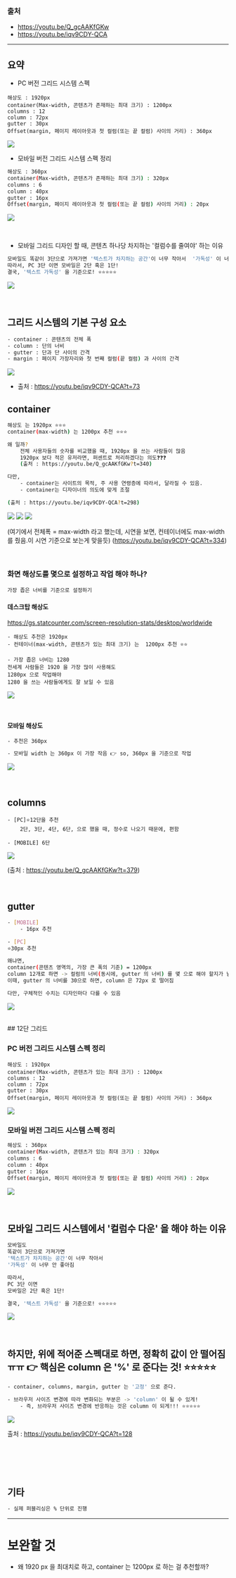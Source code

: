 ### 출처 
- https://youtu.be/Q_gcAAKfGKw
- https://youtu.be/iqv9CDY-QCA

--- 

## 요약 

- PC 버전 그리드 시스템 스펙  
```
해상도 : 1920px 
container(Max-width, 콘텐츠가 존재하는 최대 크기) : 1200px
columns : 12
column : 72px
gutter : 30px
Offset(margin, 페이지 레이아웃과 첫 컬럼(또는 끝 컬럼) 사이의 거리) : 360px
```

![](https://i.imgur.com/3wNTaQN.png)



- 모바일 버전 그리드 시스템 스펙 정리 
``` BASH 
해상도 : 360px
container(Max-width, 콘텐츠가 존재하는 최대 크기) : 320px
columns : 6
column : 40px
gutter : 16px
Offset(margin, 페이지 레이아웃과 첫 컬럼(또는 끝 컬럼) 사이의 거리) : 20px
```
![](https://i.imgur.com/Ia3wuxf.png)


<br>

- 모바일 그리드 디자인 할 때, 콘텐츠 하나당 차지하는 '컬럼수를 줄여야' 하는 이유 
```bash
모바일도 똑같이 3단으로 가져가면 '텍스트가 차지하는 공간'이 너무 작아서  '가독성' 이 너무 안 좋아짐 
따라서, PC 3단 이면 모바일은 2단 혹은 1단!
결국, '텍스트 가독성' 을 기준으로! ⭐⭐⭐⭐⭐ 
```

![](https://i.imgur.com/FQWnyKh.png)


<br>

## 그리드 시스템의 기본 구성 요소  
``` bash
- container : 콘텐츠의 전체 폭 
- column : 단의 너비 
- gutter : 단과 단 사이의 간격
- margin : 페이지 가장자리와 첫 번째 컬럼(끝 컬럼) 과 사이의 간격 
```

![](https://i.imgur.com/D7HStRh.png)

- 출처 : https://youtu.be/iqv9CDY-QCA?t=73






## container 

``` bash
해상도 는 1920px ⭐⭐⭐ 
container(max-width) 는 1200px 추천 ⭐⭐⭐ 

왜 일까? 
	전체 사용자들의 숫자를 비교했을 때, 1920px 을 쓰는 사람들이 많음 
	1920px 보다 적은 유저라면, 퍼센트로 처리하겠다는 의도❓❓❓ 
	(출처 : https://youtu.be/Q_gcAAKfGKw?t=340)

다만, 
	- container는 사이트의 목적, 주 사용 연령층에 따라서, 달라질 수 있음. 
	- container는 디자이너의 의도에 맞게 조절 

(출처 : https://youtu.be/iqv9CDY-QCA?t=298)

```


![](https://i.imgur.com/D9w4qM7.png)
![](https://i.imgur.com/UH9GJ9B.png)
![](https://i.imgur.com/GuSfoET.png)

(여기에서 전체폭 = max-width 라고 했는데, 시연을 보면, 컨테이너에도 max-width 를 줬음.이 시연 기준으로 보는게 맞을듯) (https://youtu.be/iqv9CDY-QCA?t=334) 

<br>

### 화면 해상도를 몇으로 설정하고 작업 해야 하나? 

```
가장 좁은 너비를 기준으로 설정하기 
```


#### 데스크탑 해상도 
https://gs.statcounter.com/screen-resolution-stats/desktop/worldwide
```
- 해상도 추천은 1920px
- 컨테이너(max-width, 콘텐츠가 있는 최대 크기) 는  1200px 추천 ⭐⭐ 

- 가장 좁은 너비는 1280 
전세계 사람들은 1920 을 가장 많이 사용해도 
1280px 으로 작업해야 
1280 을 쓰는 사람들에게도 잘 보일 수 있음
```
![](https://i.imgur.com/jHjQRmM.png)


<br>

#### 모바일 해상도 
``` bash 
- 추천은 360px 

- 모바일 width 는 360px 이 가장 작음 👉 so, 360px 을 기준으로 작업
```

![](https://i.imgur.com/vb2q6se.png)


<br>

## columns 
```
- [PC]⭐12단을 추천 
	2단, 3단, 4단, 6단, 으로 했을 때, 정수로 나오기 때문에, 편함 

- [MOBILE] 6단
```
![](https://i.imgur.com/9RZZBe1.png)

(출처 :  https://youtu.be/Q_gcAAKfGKw?t=379)


<br>

## gutter 

``` bash 
- [MOBILE]
	- 16px 추천

- [PC]
⭐30px 추천 

왜냐면, 
container(콘텐츠 영역의, 가장 큰 폭의 기준) = 1200px
column 12개로 하면 -> 컬럼의 너비(동시에, gutter 의 너비) 를 몇 으로 해야 할지가 남게 됨. 
이때, gutter 의 너비를 30으로 하면, column 은 72px 로 떨어짐

다만, 구체적인 수치는 디자인마다 다를 수 있음
```

![](https://i.imgur.com/3wNTaQN.png)


<br>
## 12단 그리드 



### PC 버전 그리드 시스템 스펙 정리 
```
해상도 : 1920px 
container(Max-width, 콘텐츠가 있는 최대 크기) : 1200px
columns : 12
column : 72px
gutter : 30px
Offset(margin, 페이지 레이아웃과 첫 컬럼(또는 끝 컬럼) 사이의 거리) : 360px
```

![](https://i.imgur.com/3wNTaQN.png)



### 모바일 버전 그리드 시스템 스펙 정리 
``` BASH 
해상도 : 360px
container(Max-width, 콘텐츠가 있는 최대 크기) : 320px
columns : 6
column : 40px
gutter : 16px
Offset(margin, 페이지 레이아웃과 첫 컬럼(또는 끝 컬럼) 사이의 거리) : 20px
```
![](https://i.imgur.com/Ia3wuxf.png)


<br>

## 모바일 그리드 시스템에서 '컬럼수 다운' 을 해야 하는 이유 

```bash
모바일도 
똑같이 3단으로 가져가면 
'텍스트가 차지하는 공간'이 너무 작아서 
'가독성' 이 너무 안 좋아짐 

따라서, 
PC 3단 이면 
모바일은 2단 혹은 1단!

결국, '텍스트 가독성' 을 기준으로! ⭐⭐⭐⭐⭐ 
```

![](https://i.imgur.com/FQWnyKh.png)


<br>

## 하지만, 위에 적어준 스펙대로 하면, 정확히 값이 안 떨어짐 ㅠㅠ 👉 핵심은 column 은 '%' 로 준다는 것! ⭐⭐⭐⭐⭐ 


``` bash
- container, columns, margin, gutter 는 '고정' 으로 준다. 

- 브라우저 사이즈 변경에 따라 변화되는 부분은 -> 'column' 이 될 수 있게! 
	- 즉, 브라우저 사이즈 변경에 반응하는 것은 column 이 되게!!! ⭐⭐⭐⭐⭐ 
```

![](https://i.imgur.com/VjHd0AZ.png)

출처 : https://youtu.be/iqv9CDY-QCA?t=128


<br>

## 




<br>

## 기타 
``` bash 
- 실제 퍼블리싱은 % 단위로 진행
```


---


# 보완할 것 

- 왜 1920 px 을 최대치로 하고, container 는 1200px 로 하는 걸 추천할까? 